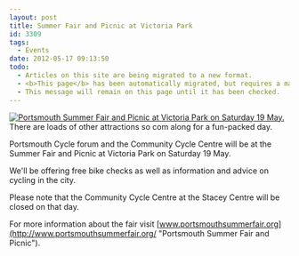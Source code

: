 ```yaml
---
layout: post
title: Summer Fair and Picnic at Victoria Park
id: 3309
tags:
  - Events
date: 2012-05-17 09:13:50
todo:
  - Articles on this site are being migrated to a new format.
  - <b>This page</b> has been automatically migrated, but requires a manual check-&amp;-tune to ensure the format and links all work as expected.
  - This message will remain on this page until it has been checked.
---
```



[![Portsmouth Summer Fair and Picnic at Victoria Park on Saturday 19 May.](http://www.pompeybug.co.uk/wp-content/uploads/2012/05/PSF_2012_Web_banner.jpg "Portsmouth Summer Fair and Picnic")](http://www.pompeybug.co.uk/wp-content/uploads/2012/05/PSF_2012_Web_banner.jpg)There are loads of other attractions so com along for a fun-packed day.

Portsmouth Cycle forum and the Community Cycle Centre will be at the Summer Fair and Picnic at Victoria Park on Saturday 19 May.

We'll be offering free bike checks as well as information and advice on cycling in the city.

Please note that the Community Cycle Centre at the Stacey Centre will be closed on that day.

For more information about the fair visit [www.portsmouthsummerfair.org](http://www.portsmouthsummerfair.org/ "Portsmouth Summer Fair and Picnic").

&nbsp;